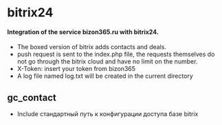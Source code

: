 # bitrix24
#### Integration of the service bizon365.ru with bitrix24.
* The boxed version of bitrix adds contacts and deals.
* push request is sent to the index.php file, the requests themselves do not go through the bitrix cloud and have no limit on the number.
* X-Token: insert your token from bizon365
* A log file named log.txt will be created in the current directory

## gc_contact
* Include стандартный путь к конфигурации доступа базе bitrix 
